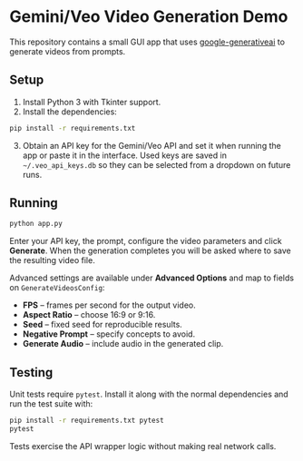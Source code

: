# Gemini/Veo Video Generation Demo

This repository contains a small GUI app that uses
[google-generativeai](https://pypi.org/project/google-generativeai/) to generate
videos from prompts.

## Setup

1. Install Python 3 with Tkinter support.
2. Install the dependencies:

```bash
pip install -r requirements.txt
```

3. Obtain an API key for the Gemini/Veo API and set it when running the app or
   paste it in the interface. Used keys are saved in `~/.veo_api_keys.db` so
   they can be selected from a dropdown on future runs.

## Running

```bash
python app.py
```

Enter your API key, the prompt, configure the video parameters and click
**Generate**. When the generation completes you will be asked where to save the
resulting video file.

Advanced settings are available under **Advanced Options** and map to fields on
`GenerateVideosConfig`:

- **FPS** – frames per second for the output video.
- **Aspect Ratio** – choose 16:9 or 9:16.
- **Seed** – fixed seed for reproducible results.
- **Negative Prompt** – specify concepts to avoid.
- **Generate Audio** – include audio in the generated clip.

## Testing

Unit tests require `pytest`. Install it along with the normal dependencies and
run the test suite with:

```bash
pip install -r requirements.txt pytest
pytest
```

Tests exercise the API wrapper logic without making real network calls.
